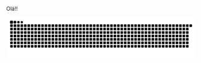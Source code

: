 Olá!!

  ![Snake animation](https://github.com/aafagundes/aafagundes/blob/output/github-contribution-grid-snake.svg)

